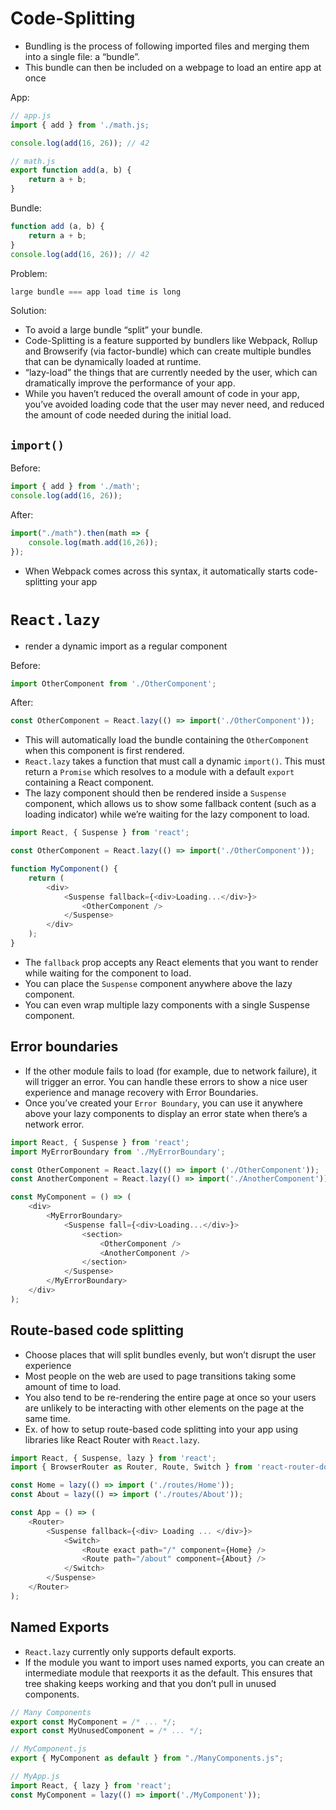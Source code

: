 # Code-Splitting
* Bundling is the process of following imported files and merging them into a single file: a “bundle”. 
* This bundle can then be included on a webpage to load an entire app at once

App:

```ts
// app.js
import { add } from './math.js;

console.log(add(16, 26)); // 42
```

```ts
// math.js
export function add(a, b) {
    return a + b;
}
```

Bundle:

```ts
function add (a, b) {
    return a + b;
}
console.log(add(16, 26)); // 42
```

Problem: 
```ts
large bundle === app load time is long
```

Solution:
* To avoid a large bundle “split” your bundle. 
* Code-Splitting is a feature supported by bundlers like Webpack, Rollup and Browserify (via factor-bundle) which can create multiple bundles that can be dynamically loaded at runtime.
* “lazy-load” the things that are currently needed by the user, which can dramatically improve the performance of your app. 
* While you haven’t reduced the overall amount of code in your app, you’ve avoided loading code that the user may never need, and reduced the amount of code needed during the initial load.

## `import()`

Before:

```ts
import { add } from './math';
console.log(add(16, 26));
```

After:

```ts
import("./math").then(math => {
    console.log(math.add(16,26));
});
```

* When Webpack comes across this syntax, it automatically starts code-splitting your app

# `React.lazy`

* render a dynamic import as a regular component

Before:

```ts
import OtherComponent from './OtherComponent';
```

After:

```ts
const OtherComponent = React.lazy(() => import('./OtherComponent'));
```

* This will automatically load the bundle containing the `OtherComponent` when this component is first rendered.
* `React.lazy` takes a function that must call a dynamic `import()`. This must return a `Promise` which resolves to a module with a default `export` containing a React component.
* The lazy component should then be rendered inside a `Suspense` component, which allows us to show some fallback content (such as a loading indicator) while we’re waiting for the lazy component to load.


```ts
import React, { Suspense } from 'react';

const OtherComponent = React.lazy(() => import('./OtherComponent'));

function MyComponent() {
    return (
        <div>
            <Suspense fallback={<div>Loading...</div>}>
                <OtherComponent />
            </Suspense>
        </div>
    );
}
```

* The `fallback` prop accepts any React elements that you want to render while waiting for the component to load. 
* You can place the `Suspense` component anywhere above the lazy component.
* You can even wrap multiple lazy components with a single Suspense component.

## Error boundaries

* If the other module fails to load (for example, due to network failure), it will trigger an error. You can handle these errors to show a nice user experience and manage recovery with Error Boundaries. 
* Once you’ve created your `Error Boundary`, you can use it anywhere above your lazy components to display an error state when there’s a network error.

```ts
import React, { Suspense } from 'react';
import MyErrorBoundary from './MyErrorBoundary';

const OtherComponent = React.lazy(() => import ('./OtherComponent'));
const AnotherComponent = React.lazy(() => import('./AnotherComponent'));

const MyComponent = () => (
    <div>
        <MyErrorBoundary>
            <Suspense fall={<div>Loading...</div>}>
                <section>
                    <OtherComponent />
                    <AnotherComponent />
                </section>
            </Suspense>
        </MyErrorBoundary>
    </div>
);
```

## Route-based code splitting
* Choose places that will split bundles evenly, but won’t disrupt the user experience
* Most people on the web are used to page transitions taking some amount of time to load. 
* You also tend to be re-rendering the entire page at once so your users are unlikely to be interacting with other elements on the page at the same time.
* Ex. of how to setup route-based code splitting into your app using libraries like React Router with `React.lazy`.

```ts
import React, { Suspense, lazy } from 'react';
import { BrowserRouter as Router, Route, Switch } from 'react-router-dom';

const Home = lazy(() => import ('./routes/Home'));
const About = lazy(() => import ('./routes/About'));

const App = () => (
    <Router>
        <Suspense fallback={<div> Loading ... </div>}>
            <Switch>
                <Route exact path="/" component={Home} />
                <Route path="/about" component={About} />
            </Switch>
        </Suspense>
    </Router>
);
```

## Named Exports

* `React.lazy` currently only supports default exports. 
* If the module you want to import uses named exports, you can create an intermediate module that reexports it as the default. This ensures that tree shaking keeps working and that you don’t pull in unused components.

```ts
// Many Components
export const MyComponent = /* ... */;
export const MyUnusedComponent = /* ... */;
```

```ts
// MyComponent.js
export { MyComponent as default } from "./ManyComponents.js";
```

```ts
// MyApp.js
import React, { lazy } from 'react';
const MyComponent = lazy(() => import('./MyComponent'));
```